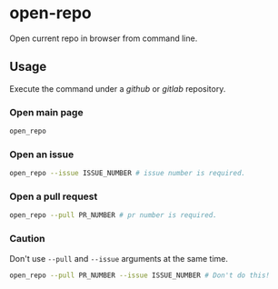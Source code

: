 # open-repo

Open current repo in browser from command line.


## Usage

Execute the command under a *github* or *gitlab* repository.

### Open main page

```bash
open_repo
```

### Open an issue

```bash
open_repo --issue ISSUE_NUMBER # issue number is required.
```

### Open a pull request

```bash
open_repo --pull PR_NUMBER # pr number is required.
```

### Caution

Don't use `--pull` and `--issue` arguments at the same time.

```bash
open_repo --pull PR_NUMBER --issue ISSUE_NUMBER # Don't do this!
```
